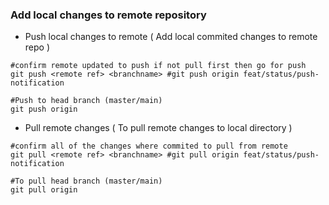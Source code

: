 ### Add local changes to remote repository

- Push local changes to remote ( Add local commited changes to remote repo )

```
#confirm remote updated to push if not pull first then go for push
git push <remote ref> <branchname> #git push origin feat/status/push-notification

#Push to head branch (master/main)
git push origin
```

- Pull remote changes ( To pull remote changes to local directory )

```
#confirm all of the changes where commited to pull from remote
git pull <remote ref> <branchname> #git pull origin feat/status/push-notification

#To pull head branch (master/main)
git pull origin

```
